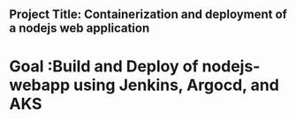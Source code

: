 ## Project Title: Containerization and deployment of a nodejs web application 

# Goal :Build and Deploy of nodejs-webapp using Jenkins, Argocd, and AKS
